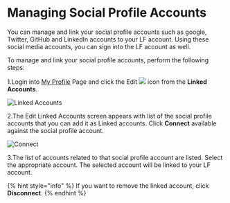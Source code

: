 # Managing Social Profile Accounts

You can manage and link your social profile accounts such as google, Twitter, GitHub and LinkedIn accounts to your LF account. Using these social media accounts, you can sign into the LF account as well.

To manage and link your social profile accounts, perform the following steps:

1.Login into [My Profile](https://myprofile.linuxfoundation.org/) Page and click the Edit ![](https://firebasestorage.googleapis.com/v0/b/gitbook-28427.appspot.com/o/assets%2F-M-jSu-OKTpJoS9behGp%2F-MAyyO0TvP-4zdNtWi81%2F-MAz6J9AhUHL2sLG9-cW%2FEdit_icon.png?alt=media&token=f6557599-5756-45a9-ac86-063b5417c6e9) icon from the **Linked Accounts**.

![Linked Accounts](https://gblobscdn.gitbook.com/assets%2F-M-jSu-OKTpJoS9behGp%2F-MAzIBXYHTg_cnHy9XqX%2F-MAzIxSCnukojwOsEvzQ%2FEdit2_icon.png?alt=media&token=1648088e-60d4-46a7-bf29-5829d62456bd)

2.The Edit Linked Accounts screen appears with list of the social profile accounts that you can add it as Linked accounts. Click **Connect** available against the social profile account.

![Connect](https://gblobscdn.gitbook.com/assets%2F-M-jSu-OKTpJoS9behGp%2F-MAyyO0TvP-4zdNtWi81%2F-MAz7eVkfEWd5PdyBfr2%2FLinked_Account.png?alt=media&token=cc6ea2e5-6b29-4562-9361-94f3ac120ed3)

3.The list of accounts related to that social profile account are listed. Select the appropriate account. The selected account will be linked to your LF account.

{% hint style="info" %}
If you want to remove the linked account, click **Disconnect**.
{% endhint %}



